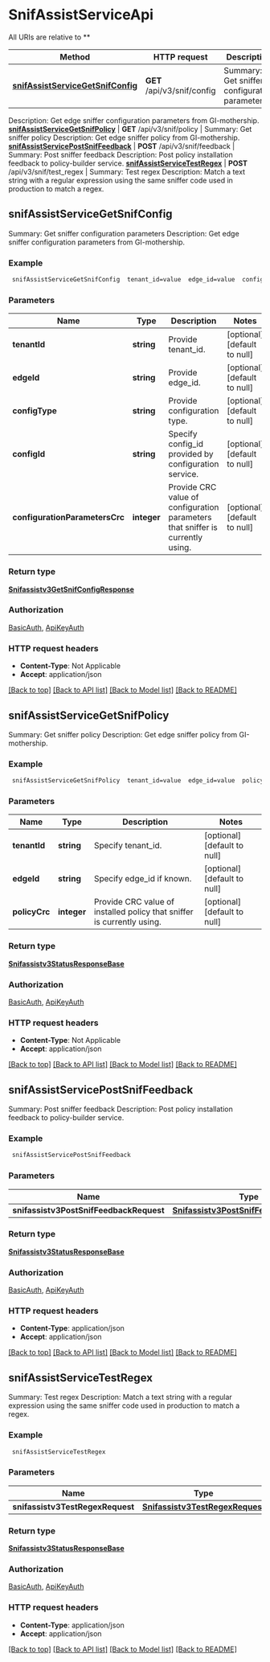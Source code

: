 # SnifAssistServiceApi

All URIs are relative to **

Method | HTTP request | Description
------------- | ------------- | -------------
[**snifAssistServiceGetSnifConfig**](SnifAssistServiceApi.md#snifAssistServiceGetSnifConfig) | **GET** /api/v3/snif/config | Summary: Get sniffer configuration parameters
Description: Get edge sniffer configuration parameters from GI-mothership.
[**snifAssistServiceGetSnifPolicy**](SnifAssistServiceApi.md#snifAssistServiceGetSnifPolicy) | **GET** /api/v3/snif/policy | Summary: Get sniffer policy
Description: Get edge sniffer policy from GI-mothership.
[**snifAssistServicePostSnifFeedback**](SnifAssistServiceApi.md#snifAssistServicePostSnifFeedback) | **POST** /api/v3/snif/feedback | Summary: Post sniffer feedback
Description: Post policy installation feedback to policy-builder service.
[**snifAssistServiceTestRegex**](SnifAssistServiceApi.md#snifAssistServiceTestRegex) | **POST** /api/v3/snif/test_regex | Summary: Test regex
Description: Match a text string with a regular expression using the same sniffer 
code used in production to match a regex.



## snifAssistServiceGetSnifConfig

Summary: Get sniffer configuration parameters
Description: Get edge sniffer configuration parameters from GI-mothership.

### Example

```bash
 snifAssistServiceGetSnifConfig  tenant_id=value  edge_id=value  config_type=value  config_id=value  configuration_parameters_crc=value
```

### Parameters


Name | Type | Description  | Notes
------------- | ------------- | ------------- | -------------
 **tenantId** | **string** | Provide tenant_id. | [optional] [default to null]
 **edgeId** | **string** | Provide edge_id. | [optional] [default to null]
 **configType** | **string** | Provide configuration type. | [optional] [default to null]
 **configId** | **string** | Specify config_id provided by configuration service. | [optional] [default to null]
 **configurationParametersCrc** | **integer** | Provide CRC value of configuration parameters that sniffer is currently using. | [optional] [default to null]

### Return type

[**Snifassistv3GetSnifConfigResponse**](Snifassistv3GetSnifConfigResponse.md)

### Authorization

[BasicAuth](../README.md#BasicAuth), [ApiKeyAuth](../README.md#ApiKeyAuth)

### HTTP request headers

- **Content-Type**: Not Applicable
- **Accept**: application/json

[[Back to top]](#) [[Back to API list]](../README.md#documentation-for-api-endpoints) [[Back to Model list]](../README.md#documentation-for-models) [[Back to README]](../README.md)


## snifAssistServiceGetSnifPolicy

Summary: Get sniffer policy
Description: Get edge sniffer policy from GI-mothership.

### Example

```bash
 snifAssistServiceGetSnifPolicy  tenant_id=value  edge_id=value  policy_crc=value
```

### Parameters


Name | Type | Description  | Notes
------------- | ------------- | ------------- | -------------
 **tenantId** | **string** | Specify tenant_id. | [optional] [default to null]
 **edgeId** | **string** | Specify edge_id if known. | [optional] [default to null]
 **policyCrc** | **integer** | Provide CRC value of installed policy that sniffer is currently using. | [optional] [default to null]

### Return type

[**Snifassistv3StatusResponseBase**](Snifassistv3StatusResponseBase.md)

### Authorization

[BasicAuth](../README.md#BasicAuth), [ApiKeyAuth](../README.md#ApiKeyAuth)

### HTTP request headers

- **Content-Type**: Not Applicable
- **Accept**: application/json

[[Back to top]](#) [[Back to API list]](../README.md#documentation-for-api-endpoints) [[Back to Model list]](../README.md#documentation-for-models) [[Back to README]](../README.md)


## snifAssistServicePostSnifFeedback

Summary: Post sniffer feedback
Description: Post policy installation feedback to policy-builder service.

### Example

```bash
 snifAssistServicePostSnifFeedback
```

### Parameters


Name | Type | Description  | Notes
------------- | ------------- | ------------- | -------------
 **snifassistv3PostSnifFeedbackRequest** | [**Snifassistv3PostSnifFeedbackRequest**](Snifassistv3PostSnifFeedbackRequest.md) |  |

### Return type

[**Snifassistv3StatusResponseBase**](Snifassistv3StatusResponseBase.md)

### Authorization

[BasicAuth](../README.md#BasicAuth), [ApiKeyAuth](../README.md#ApiKeyAuth)

### HTTP request headers

- **Content-Type**: application/json
- **Accept**: application/json

[[Back to top]](#) [[Back to API list]](../README.md#documentation-for-api-endpoints) [[Back to Model list]](../README.md#documentation-for-models) [[Back to README]](../README.md)


## snifAssistServiceTestRegex

Summary: Test regex
Description: Match a text string with a regular expression using the same sniffer 
code used in production to match a regex.

### Example

```bash
 snifAssistServiceTestRegex
```

### Parameters


Name | Type | Description  | Notes
------------- | ------------- | ------------- | -------------
 **snifassistv3TestRegexRequest** | [**Snifassistv3TestRegexRequest**](Snifassistv3TestRegexRequest.md) |  |

### Return type

[**Snifassistv3StatusResponseBase**](Snifassistv3StatusResponseBase.md)

### Authorization

[BasicAuth](../README.md#BasicAuth), [ApiKeyAuth](../README.md#ApiKeyAuth)

### HTTP request headers

- **Content-Type**: application/json
- **Accept**: application/json

[[Back to top]](#) [[Back to API list]](../README.md#documentation-for-api-endpoints) [[Back to Model list]](../README.md#documentation-for-models) [[Back to README]](../README.md)


